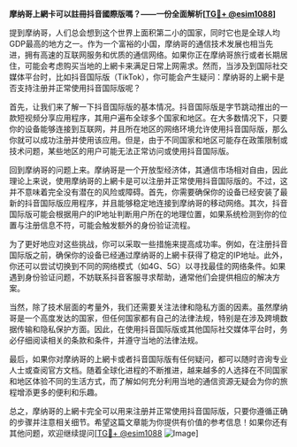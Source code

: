 **摩纳哥上網卡可以註冊抖音國際版嗎？——一份全面解析[[TG💪+ @esim1088](https://t.me/s/esim1088)]**

提到摩纳哥，人们总会想到这个世界上面积第二小的国家，同时它也是全球人均GDP最高的地方之一。作为一个富裕的小国，摩纳哥的通信技术发展也相当先进，拥有高速的互联网服务和优质的通信网络。如果你正在摩纳哥旅行或者长期居住，可能会考虑购买当地的上網卡来满足日常上网需求。然而，当涉及到国际社交媒体平台时，比如抖音国际版（TikTok），你可能会产生疑问：摩纳哥的上網卡是否支持注册并正常使用抖音国际版呢？

首先，让我们来了解一下抖音国际版的基本情况。抖音国际版是字节跳动推出的一款短视频分享应用程序，其用户遍布全球多个国家和地区。在大多数情况下，只要你的设备能够连接到互联网，并且所在地区的网络环境允许使用抖音国际版，那么你就可以成功注册并使用该应用。但是，由于不同国家和地区可能存在政策限制或技术问题，某些地区的用户可能无法正常访问或使用抖音国际版。

回到摩纳哥的问题上来。摩纳哥是一个开放型经济体，其通信市场相对自由，因此理论上来说，使用摩纳哥的上網卡是可以注册并正常使用抖音国际版的。不过，这并不意味着完全没有潜在的风险或障碍。首先，你需要确保你的设备已经安装了最新的抖音国际版应用程序，并且能够稳定地连接到摩纳哥的移动网络。其次，抖音国际版可能会根据用户的IP地址判断用户所在的地理位置，如果系统检测到你的位置与注册信息不符，可能会触发额外的身份验证流程。

为了更好地应对这些挑战，你可以采取一些措施来提高成功率。例如，在注册抖音国际版之前，确保你的设备已经通过摩纳哥的上網卡获得了稳定的IP地址。此外，你还可以尝试切换到不同的网络模式（如4G、5G）以寻找最佳的网络条件。如果遇到身份验证问题，不妨联系抖音客服寻求帮助，通常他们会提供相应的解决方案。

当然，除了技术层面的考量外，我们还需要关注法律和隐私方面的因素。虽然摩纳哥是一个高度发达的国家，但任何国家都有自己的法律法规，特别是在涉及跨境数据传输和隐私保护方面。因此，在使用抖音国际版或其他国际社交媒体平台时，务必仔细阅读相关的条款和条件，并遵守当地的法律法规。

最后，如果你对摩纳哥的上網卡或者抖音国际版有任何疑问，都可以随时咨询专业人士或查阅官方文档。随着全球化进程的不断推进，越来越多的人选择在不同国家和地区体验不同的生活方式，而了解如何充分利用当地的通信资源无疑会为你的旅程增添更多的便利和乐趣。

总之，摩纳哥的上網卡完全可以用来注册并正常使用抖音国际版，只要你遵循正确的步骤并注意相关细节。希望这篇文章能为你提供有价值的参考信息！如果你还有其他问题，欢迎继续提问[[TG💪+ @esim1088](https://t.me/s/esim1088) ![Image](https://i.postimg.cc/4NQfJmqS/Snipaste-2025-05-13-00-14-12.png)]